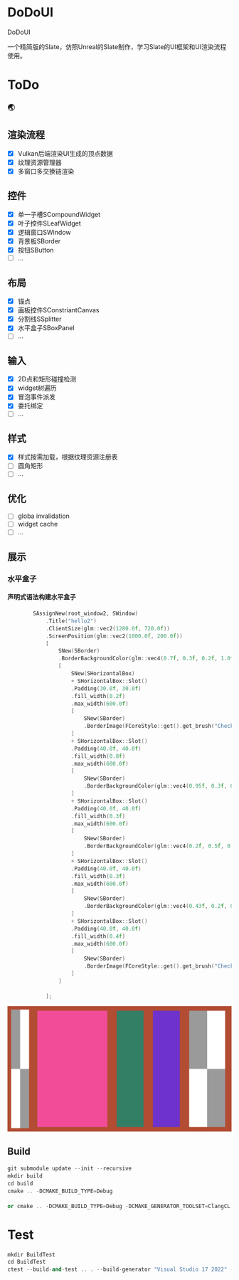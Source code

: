 # DoDoUI
DoDoUI

一个精简版的Slate，仿照Unreal的Slate制作，学习Slate的UI框架和UI渲染流程使用。

# ToDo

### 🌏

## 渲染流程

- [x] Vulkan后端渲染UI生成的顶点数据
- [x] 纹理资源管理器
- [x] 多窗口多交换链渲染

## 控件

- [x] 单一子槽SCompoundWidget
- [x] 叶子控件SLeafWidget
- [x] 逻辑窗口SWindow
- [x] 背景板SBorder
- [x] 按钮SButton
- [ ] ...

## 布局

- [x] 锚点
- [x] 画板控件SConstriantCanvas
- [x] 分割线SSplitter
- [x] 水平盒子SBoxPanel
- [ ] ...

## 输入

- [x] 2D点和矩形碰撞检测
- [x] widget树遍历
- [x] 冒泡事件派发
- [x] 委托绑定
- [ ] ...

## 样式

- [x] 样式按需加载，根据纹理资源注册表
- [ ] 圆角矩形
- [ ] ...

## 优化

- [ ] globa invalidation
- [ ] widget cache
- [ ] ...

## 展示

### 水平盒子

#### 声明式语法构建水平盒子

```c++
		SAssignNew(root_window2, SWindow)
			.Title("hello2")
			.ClientSize(glm::vec2(1280.0f, 720.0f))
			.ScreenPosition(glm::vec2(1000.0f, 200.0f))
		    [
		        SNew(SBorder)
		        .BorderBackgroundColor(glm::vec4(0.7f, 0.3f, 0.2f, 1.0f))
				[
		            SNew(SHorizontalBox)
		            + SHorizontalBox::Slot()
		            .Padding(30.0f, 30.0f)
		            .fill_width(0.2f)
					.max_width(600.0f)
		            [
		                SNew(SBorder)
		                .BorderImage(FCoreStyle::get().get_brush("Checkboard"))
		            ]
					+ SHorizontalBox::Slot()
		            .Padding(40.0f, 40.0f)
		            .fill_width(0.8f)
		            .max_width(600.0f)
		            [
		                SNew(SBorder)
		                .BorderBackgroundColor(glm::vec4(0.95f, 0.3f, 0.6f, 1.0f))
		            ]
		            + SHorizontalBox::Slot()
		            .Padding(40.0f, 40.0f)
		            .fill_width(0.3f)
		            .max_width(600.0f)
		            [
		                SNew(SBorder)
		                .BorderBackgroundColor(glm::vec4(0.2f, 0.5f, 0.4f, 1.0f))
		            ]
		            + SHorizontalBox::Slot()
		            .Padding(40.0f, 40.0f)
		            .fill_width(0.3f)
		            .max_width(600.0f)
		            [
		                SNew(SBorder)
		                .BorderBackgroundColor(glm::vec4(0.43f, 0.2f, 0.8f, 1.0f))
		            ]
		            + SHorizontalBox::Slot()
		            .Padding(40.0f, 40.0f)
		            .fill_width(0.4f)
		            .max_width(600.0f)
		            [
		                SNew(SBorder)
		                .BorderImage(FCoreStyle::get().get_brush("Checkboard"))
		            ]
				]
		
		    ];
```



![](gallery/horizontal_box.png)

## Build

```c++
git submodule update --init --recursive
mkdir build
cd build
cmake .. -DCMAKE_BUILD_TYPE=Debug 
    
or cmake .. -DCMAKE_BUILD_TYPE=Debug -DCMAKE_GENERATOR_TOOLSET=ClangCL
```

# Test

```c++
mkdir BuildTest
cd BuildTest
ctest --build-and-test .. . --build-generator "Visual Studio 17 2022" --build-options -DENABLE_TEST=1 --test-command ctest -C Debug
```

